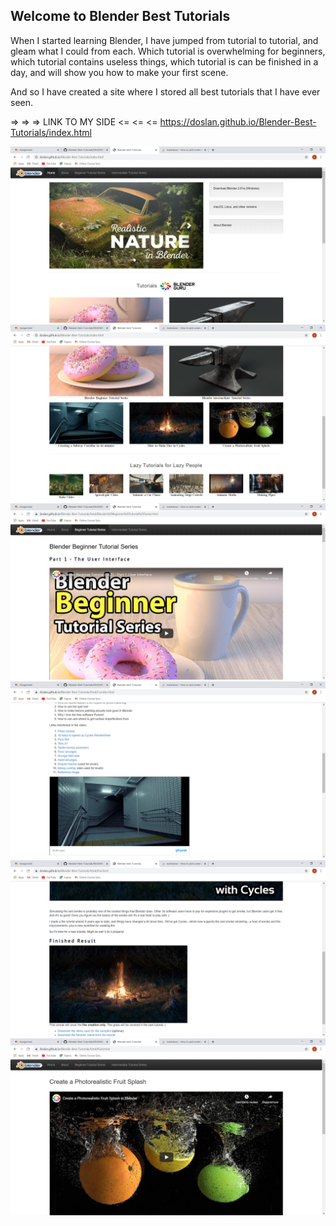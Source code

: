 ## Welcome to Blender Best Tutorials

When I started learning Blender, I have jumped from tutorial to tutorial, and gleam what I could from each. Which tutorial is overwhelming for beginners, which tutorial contains useless things, which tutorial is can be finished in a day, and will show you how to make your first scene.

And so I have created a site where I stored all best tutorials that I have ever seen.

=> => => LINK TO MY SIDE <= <= <=
https://doslan.github.io/Blender-Best-Tutorials/index.html

![Alt text](https://github.com/DOSLAN/Blender-Best-Tutorials/blob/master/Captures/1.png?raw=true)
![Alt text](https://github.com/DOSLAN/Blender-Best-Tutorials/blob/master/Captures/2.png?raw=true)
![Alt text](https://github.com/DOSLAN/Blender-Best-Tutorials/blob/master/Captures/3.png?raw=true)
![Alt text](https://github.com/DOSLAN/Blender-Best-Tutorials/blob/master/Captures/4.png?raw=true)
![Alt text](https://github.com/DOSLAN/Blender-Best-Tutorials/blob/master/Captures/5.png?raw=true)
![Alt text](https://github.com/DOSLAN/Blender-Best-Tutorials/blob/master/Captures/6.png?raw=true)
